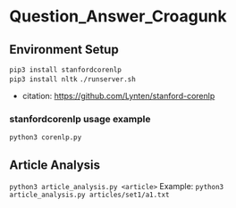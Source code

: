 # Question_Answer_Croagunk

## Environment Setup
`pip3 install stanfordcorenlp`    
`pip3 install nltk`
`./runserver.sh`      
- citation: https://github.com/Lynten/stanford-corenlp

### stanfordcorenlp usage example
`python3 corenlp.py`

## Article Analysis
`python3 article_analysis.py <article>`
Example:
`python3 article_analysis.py articles/set1/a1.txt`
